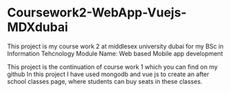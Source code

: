 # Coursework2-WebApp-Vuejs-MDXdubai

This project is my course work 2 at middlesex university dubai for my BSc in Information Tehcnology
Module Name: Web based Mobile app development

This project is the continuation of course work 1 which you can find on my github
In this project I have used mongodb and vue js to create an after school classes page, where students can buy seats in these classes.

